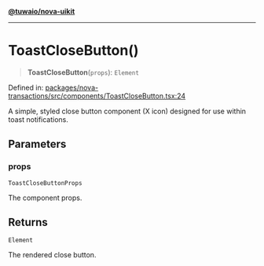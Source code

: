 [**@tuwaio/nova-uikit**](../../../README.md)

***

# ToastCloseButton()

> **ToastCloseButton**(`props`): `Element`

Defined in: [packages/nova-transactions/src/components/ToastCloseButton.tsx:24](https://github.com/TuwaIO/nova-uikit/blob/c42b60dded49bd6a07eb5a3854c09ac76349f6d8/packages/nova-transactions/src/components/ToastCloseButton.tsx#L24)

A simple, styled close button component (X icon) designed for use within toast notifications.

## Parameters

### props

`ToastCloseButtonProps`

The component props.

## Returns

`Element`

The rendered close button.
